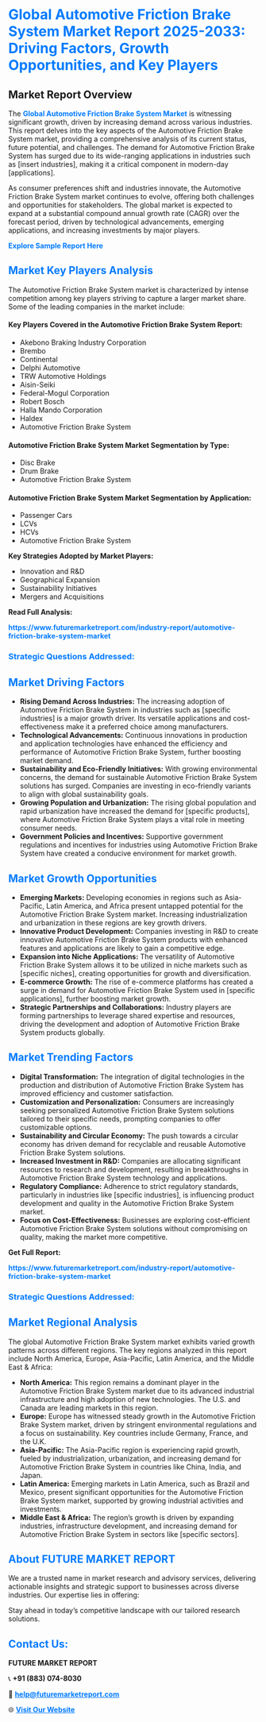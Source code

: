 <h1 style="color: #007BFF;">Global Automotive Friction Brake System Market Report 2025-2033: Driving Factors, Growth Opportunities, and Key Players</h1>

<section id="overview">
<h2>Market Report Overview</h2>
<p>The <a href="https://www.futuremarketreport.com/industry-report/automotive-friction-brake-system-market" style="color: #007BFF; text-decoration: none;"><strong>Global Automotive Friction Brake System Market</strong></a> is witnessing significant growth, driven by increasing demand across various industries. This report delves into the key aspects of the Automotive Friction Brake System market, providing a comprehensive analysis of its current status, future potential, and challenges. The demand for Automotive Friction Brake System has surged due to its wide-ranging applications in industries such as [insert industries], making it a critical component in modern-day [applications].</p>
<p>As consumer preferences shift and industries innovate, the Automotive Friction Brake System market continues to evolve, offering both challenges and opportunities for stakeholders. The global market is expected to expand at a substantial compound annual growth rate (CAGR) over the forecast period, driven by technological advancements, emerging applications, and increasing investments by major players.</p>
</section>

<section id="overview">
<p><a href="https://www.futuremarketreport.com/request-sample/reportId=100497" style="color: #007BFF; text-decoration: none;"><strong>Explore Sample Report Here</strong></a></p>
</section>

<section id="key-players">
<h2 style="color: #007BFF;">Market Key Players Analysis</h2>
<p>The Automotive Friction Brake System market is characterized by intense competition among key players striving to capture a larger market share. Some of the leading companies in the market include:</p>
<h4>Key Players Covered in the Automotive Friction Brake System Report:</h4>
<ul><li>Akebono Braking Industry Corporation</li><li>Brembo</li><li>Continental</li><li>Delphi Automotive</li><li>TRW Automotive Holdings</li><li>Aisin-Seiki</li><li>Federal-Mogul Corporation</li><li>Robert Bosch</li><li>Halla Mando Corporation</li><li>Haldex</li><li>Automotive Friction Brake System</li></ul>
<h4>Automotive Friction Brake System Market Segmentation by Type:</h4>
<ul><li>Disc Brake</li><li>Drum Brake</li><li>Automotive Friction Brake System</li></ul>

<h4>Automotive Friction Brake System Market Segmentation by Application:</h4>
<ul><li>Passenger Cars</li><li>LCVs</li><li>HCVs</li><li>Automotive Friction Brake System</li></ul>
<p><strong>Key Strategies Adopted by Market Players:</strong></p>
<ul>
<li>Innovation and R&D</li>
<li>Geographical Expansion</li>
<li>Sustainability Initiatives</li>
<li>Mergers and Acquisitions</li>
</ul>
</section>

<section>
<p><strong>Read Full Analysis: </strong></p><a href="https://www.futuremarketreport.com/industry-report/automotive-friction-brake-system-market" style="color: #007BFF; text-decoration: none;"><strong>https://www.futuremarketreport.com/industry-report/automotive-friction-brake-system-market</strong></a>
<h3 style="color: #007BFF;">Strategic Questions Addressed:</h3>
</section>

<section id="driving-factors">
<h2 style="color: #007BFF;">Market Driving Factors</h2>
<ul>
<li><strong>Rising Demand Across Industries:</strong> The increasing adoption of Automotive Friction Brake System in industries such as [specific industries] is a major growth driver. Its versatile applications and cost-effectiveness make it a preferred choice among manufacturers.</li>
<li><strong>Technological Advancements:</strong> Continuous innovations in production and application technologies have enhanced the efficiency and performance of Automotive Friction Brake System, further boosting market demand.</li>
<li><strong>Sustainability and Eco-Friendly Initiatives:</strong> With growing environmental concerns, the demand for sustainable Automotive Friction Brake System solutions has surged. Companies are investing in eco-friendly variants to align with global sustainability goals.</li>
<li><strong>Growing Population and Urbanization:</strong> The rising global population and rapid urbanization have increased the demand for [specific products], where Automotive Friction Brake System plays a vital role in meeting consumer needs.</li>
<li><strong>Government Policies and Incentives:</strong> Supportive government regulations and incentives for industries using Automotive Friction Brake System have created a conducive environment for market growth.</li>
</ul>
</section>

<section id="growth-opportunities">
<h2 style="color: #007BFF;">Market Growth Opportunities</h2>
<ul>
<li><strong>Emerging Markets:</strong> Developing economies in regions such as Asia-Pacific, Latin America, and Africa present untapped potential for the Automotive Friction Brake System market. Increasing industrialization and urbanization in these regions are key growth drivers.</li>
<li><strong>Innovative Product Development:</strong> Companies investing in R&D to create innovative Automotive Friction Brake System products with enhanced features and applications are likely to gain a competitive edge.</li>
<li><strong>Expansion into Niche Applications:</strong> The versatility of Automotive Friction Brake System allows it to be utilized in niche markets such as [specific niches], creating opportunities for growth and diversification.</li>
<li><strong>E-commerce Growth:</strong> The rise of e-commerce platforms has created a surge in demand for Automotive Friction Brake System used in [specific applications], further boosting market growth.</li>
<li><strong>Strategic Partnerships and Collaborations:</strong> Industry players are forming partnerships to leverage shared expertise and resources, driving the development and adoption of Automotive Friction Brake System products globally.</li>
</ul>
</section>

<section id="trending-factors">
<h2 style="color: #007BFF;">Market Trending Factors</h2>
<ul>
<li><strong>Digital Transformation:</strong> The integration of digital technologies in the production and distribution of Automotive Friction Brake System has improved efficiency and customer satisfaction.</li>
<li><strong>Customization and Personalization:</strong> Consumers are increasingly seeking personalized Automotive Friction Brake System solutions tailored to their specific needs, prompting companies to offer customizable options.</li>
<li><strong>Sustainability and Circular Economy:</strong> The push towards a circular economy has driven demand for recyclable and reusable Automotive Friction Brake System solutions.</li>
<li><strong>Increased Investment in R&D:</strong> Companies are allocating significant resources to research and development, resulting in breakthroughs in Automotive Friction Brake System technology and applications.</li>
<li><strong>Regulatory Compliance:</strong> Adherence to strict regulatory standards, particularly in industries like [specific industries], is influencing product development and quality in the Automotive Friction Brake System market.</li>
<li><strong>Focus on Cost-Effectiveness:</strong> Businesses are exploring cost-efficient Automotive Friction Brake System solutions without compromising on quality, making the market more competitive.</li>
</ul>
</section>

<section>
<p><strong>Get Full Report: </strong></p><a href="https://www.futuremarketreport.com/industry-report/automotive-friction-brake-system-market" style="color: #007BFF; text-decoration: none;"><strong>https://www.futuremarketreport.com/industry-report/automotive-friction-brake-system-market</strong></a>
<h3 style="color: #007BFF;">Strategic Questions Addressed:</h3>
</section>


<section id="regional-analysis">
<h2 style="color: #007BFF;">Market Regional Analysis</h2>
<p>The global Automotive Friction Brake System market exhibits varied growth patterns across different regions. The key regions analyzed in this report include North America, Europe, Asia-Pacific, Latin America, and the Middle East & Africa:</p>
<ul>
<li><strong>North America:</strong> This region remains a dominant player in the Automotive Friction Brake System market due to its advanced industrial infrastructure and high adoption of new technologies. The U.S. and Canada are leading markets in this region.</li>
<li><strong>Europe:</strong> Europe has witnessed steady growth in the Automotive Friction Brake System market, driven by stringent environmental regulations and a focus on sustainability. Key countries include Germany, France, and the U.K.</li>
<li><strong>Asia-Pacific:</strong> The Asia-Pacific region is experiencing rapid growth, fueled by industrialization, urbanization, and increasing demand for Automotive Friction Brake System in countries like China, India, and Japan.</li>
<li><strong>Latin America:</strong> Emerging markets in Latin America, such as Brazil and Mexico, present significant opportunities for the Automotive Friction Brake System market, supported by growing industrial activities and investments.</li>
<li><strong>Middle East & Africa:</strong> The region’s growth is driven by expanding industries, infrastructure development, and increasing demand for Automotive Friction Brake System in sectors like [specific sectors].</li>
</ul>
</section>

<footer>
<h2 style="color: #007BFF;">About FUTURE MARKET REPORT</h2>
<p>We are a trusted name in market research and advisory services, delivering actionable insights and strategic support to businesses across diverse industries. Our expertise lies in offering:</p>

<p>Stay ahead in today’s competitive landscape with our tailored research solutions.</p>

<h2 style="color: #007BFF;">Contact Us:</h2>
<p><strong>FUTURE MARKET REPORT</strong></p>
<p>📞 <strong>+91 (883) 074-8030</strong></p>
<p>📧 <strong><a href="mailto:help@futuremarketreport.com" style="color: #007BFF;">help@futuremarketreport.com</a></strong></p>
<p>🌐 <strong><a href="https://www.futuremarketreport.com/" style="color: #007BFF;">Visit Our Website</a></strong></p>
</footer>